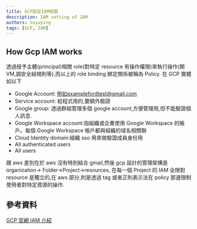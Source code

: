 ```yaml
---
title: GCP設定IAM相關
description: IAM setting of IAM
authors: suyuying
tags: [GCP, IAM]
---
```


## How Gcp IAM works

透過授予主體(principal)相關 role(對特定 resource 有操作權限)來執行操作(開 VM,調安全組規則等),而以上的 role binding 綁定關係被稱為 Policy.
在 GCP 實體如以下

- Google Account: 例如examplefordtest@gmail.com
- Service account: 給程式用的,要額外驗證
- Google group: 透過群組管理多個 google account,方便管理用,但不能驗證個人訊息.
- Google Workspace account:指組織或企業使用 Google Workspace 的帳戶。每個 Google Workspace 帳戶都與組織的域名相關聯
- Cloud Identity domain:組織 sso 用來做驗證成員身份用
- All authenticated users
- All users

跟 aws 差別在於 aws 沒有特別結合 gmail,然後 gcp 設計的管理架構是 organization-> Folder->Project->resources, 在每一個 Project 的 IAM 全限對 resource 是獨立的,在 aws 部分,則是透過 tag 或者正則表示法在 policy 那邊限制使用者對特定資源的操作.

## 參考資料

[GCP 官網 IAM 介紹](https://cloud.google.com/iam/docs/overview)
